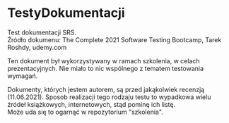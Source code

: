 # TestyDokumentacji  
  
Test dokumentacji SRS.  
Źródło dokumenu: The Complete 2021 Software Testing Bootcamp, Tarek Roshdy, udemy.com
  
  Ten dokument był wykorzystywany w ramach szkolenia, w celach prezentacyjnych. 
  Nie miało to nic wspólnego z tematem testowania wymagań.  
  
  Dokumenty, których jestem autorem, są przed jakąkolwiek recenzją (11.06.2021).
  Sposob realizacji tego rodzaju testu to wypadkowa wielu źródeł książkowych, internetowych, stąd pominę ich listę.  
  Może uda się to ogarnąć w repozytorium "szkolenia".
  
  
